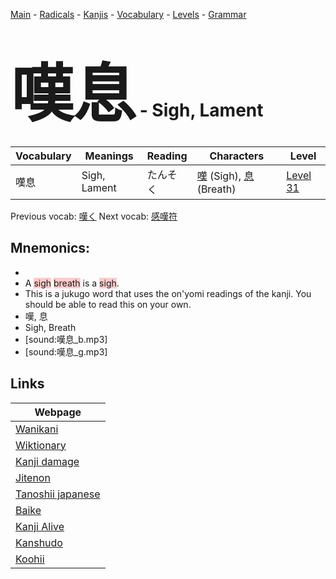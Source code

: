<style> bigfont {font-size: 100px}</style>
[Main](../README.md) -
[Radicals](../radicals.md) -
[Kanjis](../kanjis.md) -
[Vocabulary](../vocabulary.md) -
[Levels](../levels.md) -
[Grammar](../grammar.md)
# <bigfont> 嘆息</bigfont> - Sigh, Lament 

| Vocabulary | Meanings | Reading | Characters | Level |
| --- | --- | --- | --- | --- |
| 嘆息 | Sigh, Lament | たんそく |  [嘆](../kanjis/嘆.md) (Sigh), [息](../kanjis/息.md) (Breath) | [Level 31](../levels/wk_level31.md) |

Previous vocab: [嘆く](嘆く.md) Next vocab: [感嘆符](感嘆符.md) 

## Mnemonics:

* 
* A <span style="background-color:#ffcccb"> sigh</span> <span style="background-color:#ffcccb"> breath</span> is a <span style="background-color:#ffcccb"> sigh</span>.
* This is a jukugo word that uses the on'yomi readings of the kanji. You should be able to read this on your own.
* 嘆, 息
* Sigh, Breath
* [sound:嘆息_b.mp3]
* [sound:嘆息_g.mp3]


## Links 

| Webpage |
| --- |
| [Wanikani          ](https://www.wanikani.com/kanji/嘆息) |
| [Wiktionary        ](https://en.wiktionary.org/wiki/嘆息) |
| [Kanji damage      ](http://www.kanjidamage.com/kanji/search?utf8=✓&q=嘆息) |
| [Jitenon           ](https://jitenon.com/kanji/嘆息) |
| [Tanoshii japanese ](https://www.tanoshiijapanese.com/dictionary/kanji.cfm?k=嘆息) |
| [Baike             ](https://baike.baidu.com/item/嘆息) |
| [Kanji Alive       ](https://app.kanjialive.com/嘆息) |
| [Kanshudo          ](https://www.kanshudo.com/searchmn?q=嘆息) |
| [Koohii            ](https://kanji.koohii.com/study/kanji/嘆息) |
